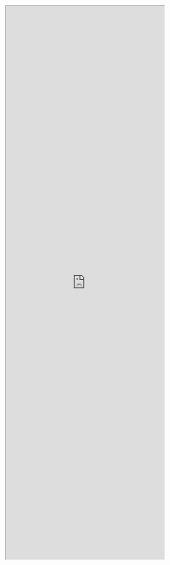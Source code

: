 #

<iframe src="https://storybook.hedhog.com/iframe.html?id=fields-sheetpickerfield--docs" width="100%" height="1760px" />
